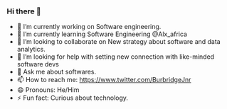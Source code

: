 ### Hi there 👋
- 🔭 I’m currently working on Software engineering.
- 🌱 I’m currently learning Software Engineering @Alx_africa
- 👯 I’m looking to collaborate on New strategy about software and data analytics. 
- 🤔 I’m looking for help with setting new connection with like-minded software devs
- 💬 Ask me about softwares. 
- 📫 How to reach me: https://www.twitter.com/BurbridgeJnr
- 😄 Pronouns: He/Him
- ⚡ Fun fact: Curious about technology.
